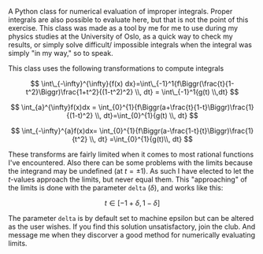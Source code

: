 A Python class for numerical evaluation of improper integrals. Proper integrals are also possible to evaluate here, but that is not the point of this exercise.
This class was made as a tool by me for me to use during my physics studies at the University of Oslo, as a quick way to check my results, 
or simply solve difficult/ impossible integrals when the integral was simply "in my way," so to speak.

This class uses the following transformations to compute integrals

$$
\int\_{-\infty}^{\infty}{f(x) dx}=\int\_{-1}^1{f\Biggr(\frac{t}{1-t^2}\Biggr)\frac{1+t^2}{(1-t^2)^2} \\, dt} = \int\_{-1}^1{g(t) \\,dt}
$$

$$
\int_{a}^{\infty}f(x)dx = \int_{0}^{1}{f\Biggr(a+\frac{t}{1-t}\Biggr)\frac{1}{(1-t)^2} \\, dt}=\int_{0}^{1}{g(t) \\, dt}
$$

$$
\int_{-\infty}^{a}f(x)dx= \int_{0}^{1}{f\Biggr(a-\frac{1-t}{t}\Biggr)\frac{1}{t^2} \\, dt} =\int_{0}^{1}{g(t)\\, dt}
$$

These transforms are fairly limited when it comes to most rational functions I've encountered. Also there can be some problems with the limits because the integrand may be undefined (at $t=\pm 1$). As such I have elected to let the $t$-values approach the limits, but never equal them. This "approaching" of the limits is done with the parameter `delta` ($\delta$), and works like this:

$$
t \in [-1+\delta, 1-\delta]
$$

The parameter `delta` is by default set to machine epsilon but can be altered as the user wishes. If you find this solution unsatisfactory, join the club. And message me when they discorver a good method for numerically evaluating limits.
